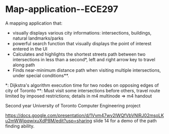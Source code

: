 # Map-application--ECE297

A mapping application that:
- visually displays various city informations: intersections, buildings, natural landmarks/parks
- powerful search function that visually displays the point of interest entered in the UI
- Calculates and highlights the shortest streets path between two intersections in less than a second*, left and right arrow key to travel along path
- Finds near-minimum distance path when visiting multiple intersections, under special conditions**.

*: Dijkstra's algorithm execution time for two nodes on opposing edges of city of Toronto
**: Must visit some intersections before others, travel route limited by imposed restrictions; details in m4 multinode => m4 handout

Second year University of Toronto Computer Engineering project

https://docs.google.com/presentation/d/1Vvm47wv2lWQfVbVNlRJ02msoLKu2mWWjpqwixuXdP8M/edit?usp=sharing slide 14 for a demo of the path finding ability.
